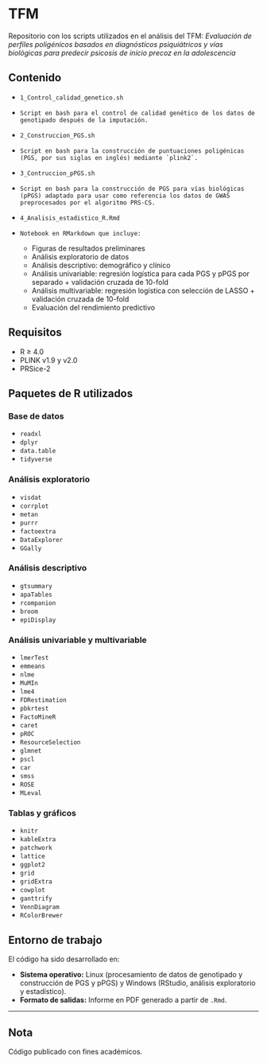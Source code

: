 # TFM

Repositorio con los scripts utilizados en el análisis del TFM: *Evaluación de perfiles poligénicos basados en diagnósticos psiquiátricos y vías biológicas para predecir psicosis de inicio precoz en la adolescencia*

## Contenido

- `1_Control_calidad_genetico.sh`
-     Script en bash para el control de calidad genético de los datos de genotipado después de la imputación.

- `2_Construccion_PGS.sh`
-     Script en bash para la construcción de puntuaciones poligénicas (PGS, por sus siglas en inglés) mediante `plink2`.

- `3_Contruccion_pPGS.sh`
-     Script en bash para la construcción de PGS para vías biológicas (pPGS) adaptado para usar como referencia los datos de GWAS preprocesados por el algoritmo PRS-CS.

- `4_Analisis_estadistico_R.Rmd`
-     Notebook en RMarkdown que incluye:
  - Figuras de resultados preliminares
  - Análisis exploratorio de datos
  - Análisis descriptivo: demográfico y clínico
  - Análisis univariable: regresión logística para cada PGS y pPGS por separado + validación cruzada de 10-fold
  - Análisis multivariable: regresión logística con selección de LASSO + validación cruzada de 10-fold
  - Evaluación del rendimiento predictivo

## Requisitos

- R ≥ 4.0 
- PLINK v1.9 y v2.0
- PRSice-2

## Paquetes de R utilizados

### Base de datos

- `readxl`
- `dplyr`
- `data.table`
- `tidyverse`

### Análisis exploratorio

- `visdat`
- `corrplot`
- `metan`
- `purrr`
- `factoextra`
- `DataExplorer`
- `GGally`

### Análisis descriptivo

- `gtsummary`
- `apaTables`
- `rcompanion`
- `broom`
- `epiDisplay`

### Análisis univariable y multivariable

- `lmerTest`
- `emmeans`
- `nlme`
- `MuMIn`
- `lme4`
- `FDRestimation`
- `pbkrtest`
- `FactoMineR`
- `caret`
- `pROC`
- `ResourceSelection`
- `glmnet`
- `pscl`
- `car`
- `smss`
- `ROSE`
- `MLeval`

### Tablas y gráficos

- `knitr`
- `kableExtra`
- `patchwork`
- `lattice`
- `ggplot2`
- `grid`
- `gridExtra`
- `cowplot`
- `ganttrify`
- `VennDiagram`
- `RColorBrewer`

## Entorno de trabajo

El código ha sido desarrollado en:

- **Sistema operativo:** Linux (procesamiento de datos de genotipado y construcción de PGS y pPGS) y Windows (RStudio, análisis exploratorio y estadístico).
- **Formato de salidas:** Informe en PDF generado a partir de `.Rmd`.

---

## Nota

Código publicado con fines académicos.
